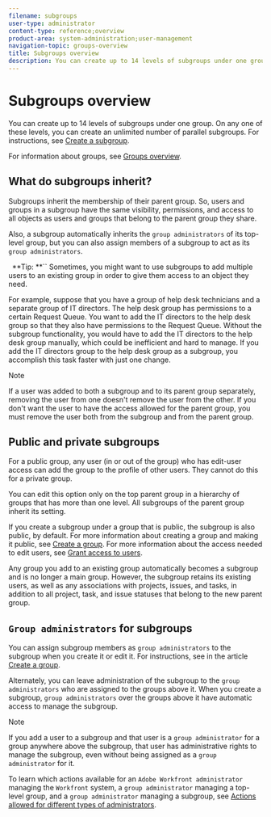 ```yaml
---
filename: subgroups
user-type: administrator
content-type: reference;overview
product-area: system-administration;user-management
navigation-topic: groups-overview
title: Subgroups overview
description: You can create up to 14 levels of subgroups under one group. On any one of these levels, you can create an unlimited number of parallel subgroups. For instructions, see Create a subgroup.
---
```


# Subgroups overview

You can create up to 14 levels of subgroups under one group. On any one of these levels, you can create an unlimited number of parallel subgroups. For instructions, see [Create a subgroup](../../../administration-and-setup/manage-groups/create-and-manage-subgroups/create-a-subgroup.md).

For information about groups, see [Groups overview](../../../administration-and-setup/manage-groups/groups-overview/groups.md).

## What do subgroups inherit?

Subgroups inherit the membership of their parent group. So, users and groups in a subgroup have the same visibility, permissions, and access to all objects as users and groups that belong to the parent group they share.

Also, a subgroup automatically inherits the `group administrators` of its top-level group, but you can also assign members of a subgroup to act as its `group administrators`.

` `**Tip: **`` Sometimes, you might want to use subgroups to add multiple users to an existing group in order to give them access to an object they need.

For example, suppose that you have a group of help desk technicians and a separate group of IT directors. The help desk group has permissions to a certain Request Queue. You want to add the IT directors to the help desk group so that they also have permissions to the Request Queue. Without the subgroup functionality, you would have to add the IT directors to the help desk group manually, which could be inefficient and hard to manage. If you add the IT directors group to the help desk group as a subgroup, you accomplish this task faster with just one change.

>[!NOTE]
>
>If a user was added to both a subgroup and to its parent group separately, removing the user from one doesn't remove the user from the other. If you don't want the user to have the access allowed for the parent group, you must remove the user both from the subgroup and from the parent group.

## Public and private subgroups

For a public group, any user (in or out of the group) who has edit-user access can add the group to the profile of other users. They cannot do this for a private group.

You can edit this option only on the top parent group in a hierarchy of groups that has more than one level. All subgroups of the parent group inherit its setting.

If you create a subgroup under a group that is public, the subgroup is also public, by default. For more information about creating a group and making it public, see [Create a group](../../../administration-and-setup/manage-groups/create-and-manage-groups/create-a-group.md). For more information about the access needed to edit users, see [Grant access to users](../../../administration-and-setup/add-users/configure-and-grant-access/grant-access-other-users.md).

Any group you add to an existing group automatically becomes a subgroup and is no longer a main group. However, the subgroup retains its existing users, as well as any associations with projects, issues, and tasks, in addition to all project, task, and issue statuses that belong to the new parent group.

## `Group administrators` for subgroups

You can assign subgroup members as `group administrators` to the subgroup when you create it or edit it. For instructions, see [](../../../administration-and-setup/manage-groups/create-and-manage-groups/create-a-group.md#create) in the article [Create a group](../../../administration-and-setup/manage-groups/create-and-manage-groups/create-a-group.md).

Alternately, you can leave administration of the subgroup to the `group administrators` who are assigned to the groups above it. When you create a subgroup, `group administrators` over the groups above it have automatic access to manage the subgroup.

>[!NOTE]
>
>If you add a user to a subgroup and that user is a `group administrator` for a group anywhere above the subgroup, that user has administrative rights to manage the subgroup, even without being assigned as a `group administrator` for it.

To learn which actions available for an `Adobe Workfront administrator` managing the `Workfront` system, a `group administrator` managing a top-level group, and a `group administrator` managing a subgroup, see [Actions allowed for different types of administrators](../../../administration-and-setup/manage-groups/group-roles/group-actions-allowed-different-types-admins.md).
